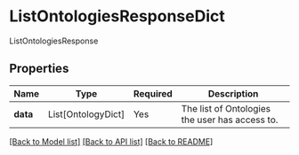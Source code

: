 # ListOntologiesResponseDict

ListOntologiesResponse

## Properties
| Name | Type | Required | Description |
| ------------ | ------------- | ------------- | ------------- |
**data** | List[OntologyDict] | Yes | The list of Ontologies the user has access to. |


[[Back to Model list]](../../../README.md#models-v1-link) [[Back to API list]](../../../README.md#documentation-for-api-endpoints) [[Back to README]](../../../README.md)
